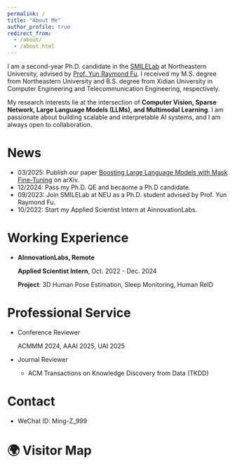 ```yaml
---
permalink: /
title: "About Me"
author_profile: true
redirect_from: 
  - /about/
  - /about.html
---
```


I am a second-year Ph.D. candidate in the [SMILELab](https://fulab.sites.northeastern.edu/) at Northeastern University, advised by [Prof. Yun Raymond Fu](https://www1.ece.neu.edu/~yunfu/). I received my M.S. degree from Northeastern University and B.S. degree from Xidian University in Computer Engineering and Telecommunication Engineering, respectively.

My research interests lie at the intersection of **Computer Vision, Sparse Network, Large Language Models (LLMs), and Multimodal Learning**. I am passionate about building scalable and interpretable AI systems, and I am always open to collaboration.

News
======
- 03/2025: Publish our paper [Boosting Large Language Models with Mask Fine-Tuning](https://arxiv.org/abs/2503.22764) on arXiv.
- 12/2024: Pass my Ph.D. QE and becaome a Ph.D candidate.
- 09/2023: Join SMILELab at NEU as a Ph.D. student advised by Prof. Yun Raymond Fu.
- 10/2022: Start my Applied Scientist Intern at AinnovationLabs.

Working Experience
======
- **AInnovationLabs, Remote**
  
  **Applied Scientist Intern**, Oct. 2022 - Dec. 2024
  
  **Project**: 3D Human Pose Estimation, Sleep Monitoring, Human ReID

Professional Service
======
- Conference Reviewer
  
  ACMMM 2024, AAAI 2025, UAI 2025

- Journal Reviewer
  - ACM Transactions on Knowledge Discovery from Data (TKDD)

Contact
======
- WeChat ID: Ming-Z_999

🌍 Visitor Map
======
<script type="text/javascript" id="clustrmaps" src="//clustrmaps.com/map_v2.js?d=my0X9XIC6PWfAjyxjrZbhwC3lpkrvsbY9-LYNKmDlew&cl=ffffff&w=a"></script>
